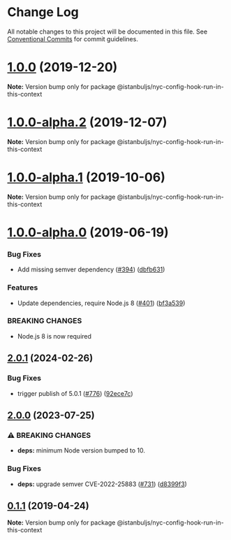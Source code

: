 # Change Log

All notable changes to this project will be documented in this file.
See [Conventional Commits](https://conventionalcommits.org) for commit guidelines.

# [1.0.0](https://github.com/istanbuljs/istanbuljs/compare/@istanbuljs/nyc-config-hook-run-in-this-context@1.0.0-alpha.2...@istanbuljs/nyc-config-hook-run-in-this-context@1.0.0) (2019-12-20)

**Note:** Version bump only for package @istanbuljs/nyc-config-hook-run-in-this-context





# [1.0.0-alpha.2](https://github.com/istanbuljs/istanbuljs/compare/@istanbuljs/nyc-config-hook-run-in-this-context@1.0.0-alpha.1...@istanbuljs/nyc-config-hook-run-in-this-context@1.0.0-alpha.2) (2019-12-07)

**Note:** Version bump only for package @istanbuljs/nyc-config-hook-run-in-this-context





# [1.0.0-alpha.1](https://github.com/istanbuljs/istanbuljs/compare/@istanbuljs/nyc-config-hook-run-in-this-context@1.0.0-alpha.0...@istanbuljs/nyc-config-hook-run-in-this-context@1.0.0-alpha.1) (2019-10-06)

**Note:** Version bump only for package @istanbuljs/nyc-config-hook-run-in-this-context





# [1.0.0-alpha.0](https://github.com/istanbuljs/istanbuljs/compare/@istanbuljs/nyc-config-hook-run-in-this-context@0.1.1...@istanbuljs/nyc-config-hook-run-in-this-context@1.0.0-alpha.0) (2019-06-19)


### Bug Fixes

* Add missing semver dependency ([#394](https://github.com/istanbuljs/istanbuljs/issues/394)) ([dbfb631](https://github.com/istanbuljs/istanbuljs/commit/dbfb631))


### Features

* Update dependencies, require Node.js 8 ([#401](https://github.com/istanbuljs/istanbuljs/issues/401)) ([bf3a539](https://github.com/istanbuljs/istanbuljs/commit/bf3a539))


### BREAKING CHANGES

* Node.js 8 is now required





## [2.0.1](https://github.com/istanbuljs/istanbuljs/compare/nyc-config-hook-run-in-this-context-v2.0.0...nyc-config-hook-run-in-this-context-v2.0.1) (2024-02-26)


### Bug Fixes

* trigger publish of 5.0.1 ([#776](https://github.com/istanbuljs/istanbuljs/issues/776)) ([92ece7c](https://github.com/istanbuljs/istanbuljs/commit/92ece7ceccd80085b5fcab68aa2ade4a1e4878e7))

## [2.0.0](https://github.com/istanbuljs/istanbuljs/compare/nyc-config-hook-run-in-this-context-v1.0.0...nyc-config-hook-run-in-this-context-v2.0.0) (2023-07-25)


### ⚠ BREAKING CHANGES

* **deps:** minimum Node version bumped to 10.

### Bug Fixes

* **deps:** upgrade semver CVE-2022-25883 ([#731](https://github.com/istanbuljs/istanbuljs/issues/731)) ([d8399f3](https://github.com/istanbuljs/istanbuljs/commit/d8399f39eab6767a6fca5ef3b1b458a14d48775a))

## [0.1.1](https://github.com/istanbuljs/istanbuljs/compare/@istanbuljs/nyc-config-hook-run-in-this-context@0.1.0...@istanbuljs/nyc-config-hook-run-in-this-context@0.1.1) (2019-04-24)

**Note:** Version bump only for package @istanbuljs/nyc-config-hook-run-in-this-context
